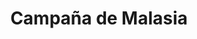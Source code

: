 ﻿---
title: "Campaña de Malasia"
permalink: periodes_810.html
layout: periode
dataInici: 1941-12-08
dataFi: 1942-01-31
sidebar: periodes
pares:
  - id: 356
    title: "Guerra del Pacífico"
    dataInici: "(1941-12-07)"
    dataFi: "(1945-08-14)"

fills:
jocsPrincipals:
  - title: "Pacific Battles: Malaya"
    bggId: 182405
    dataInici: 
    dataFi: 

jocsEscenaris:
jocsEpoca:
jocsEpocaEscenaris:
---
